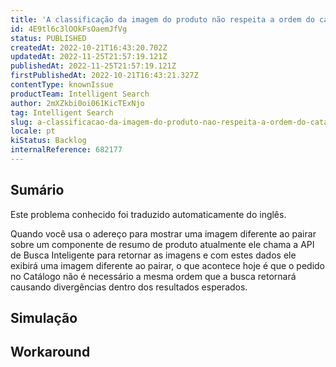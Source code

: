 ```yaml
---
title: 'A classificação da imagem do produto não respeita a ordem do catálogo'
id: 4E9tl6c3lOOkFsOaemJfVg
status: PUBLISHED
createdAt: 2022-10-21T16:43:20.702Z
updatedAt: 2022-11-25T21:57:19.121Z
publishedAt: 2022-11-25T21:57:19.121Z
firstPublishedAt: 2022-10-21T16:43:21.327Z
contentType: knownIssue
productTeam: Intelligent Search
author: 2mXZkbi0oi061KicTExNjo
tag: Intelligent Search
slug: a-classificacao-da-imagem-do-produto-nao-respeita-a-ordem-do-catalogo
locale: pt
kiStatus: Backlog
internalReference: 682177
---
```


## Sumário

<div class="alert alert-info">
  <p>Este problema conhecido foi traduzido automaticamente do inglês.</p>
</div>


Quando você usa o adereço para mostrar uma imagem diferente ao pairar sobre um componente de resumo de produto atualmente ele chama a API de Busca Inteligente para retornar as imagens e com estes dados ele exibirá uma imagem diferente ao pairar, o que acontece hoje é que o pedido no Catálogo não é necessário a mesma ordem que a busca retornará causando divergências dentro dos resultados esperados.



## Simulação



## Workaround



